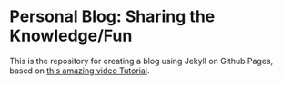 # Personal Blog: Sharing the Knowledge/Fun

This is the repository for creating a blog using Jekyll on Github Pages, based on [this amazing video Tutorial](https://www.youtube.com/watch?v=qWrcgHwSG8M).


